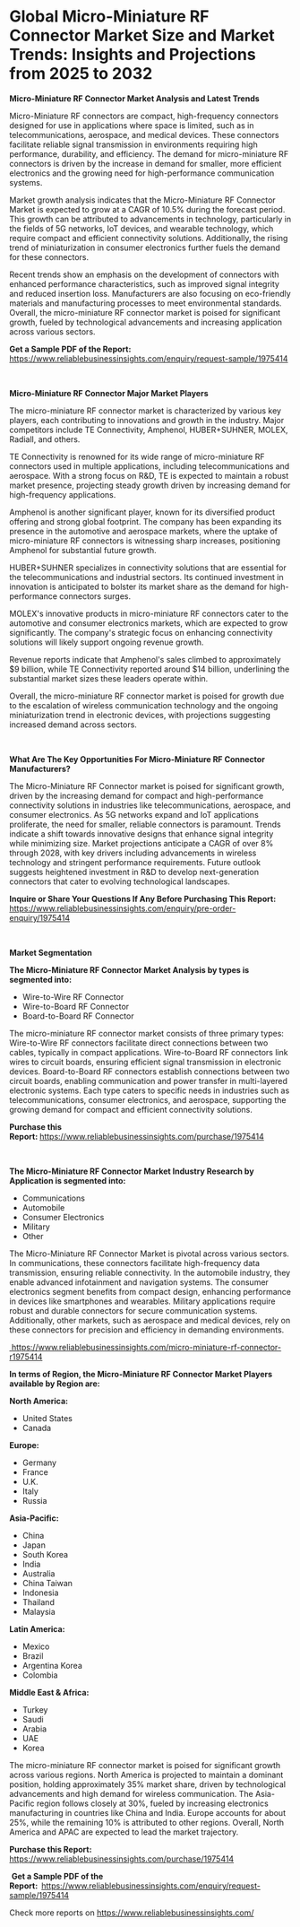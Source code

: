 <p><h1>Global Micro-Miniature RF Connector Market Size and Market Trends: Insights and Projections from 2025 to 2032</h1></p><p><strong>Micro-Miniature RF Connector Market Analysis and Latest Trends</strong></p>
<p><p>Micro-Miniature RF connectors are compact, high-frequency connectors designed for use in applications where space is limited, such as in telecommunications, aerospace, and medical devices. These connectors facilitate reliable signal transmission in environments requiring high performance, durability, and efficiency. The demand for micro-miniature RF connectors is driven by the increase in demand for smaller, more efficient electronics and the growing need for high-performance communication systems.</p><p>Market growth analysis indicates that the Micro-Miniature RF Connector Market is expected to grow at a CAGR of 10.5% during the forecast period. This growth can be attributed to advancements in technology, particularly in the fields of 5G networks, IoT devices, and wearable technology, which require compact and efficient connectivity solutions. Additionally, the rising trend of miniaturization in consumer electronics further fuels the demand for these connectors.</p><p>Recent trends show an emphasis on the development of connectors with enhanced performance characteristics, such as improved signal integrity and reduced insertion loss. Manufacturers are also focusing on eco-friendly materials and manufacturing processes to meet environmental standards. Overall, the micro-miniature RF connector market is poised for significant growth, fueled by technological advancements and increasing application across various sectors.</p></p>
<p><strong>Get a Sample PDF of the Report:&nbsp;</strong> <a href="https://www.reliablebusinessinsights.com/enquiry/request-sample/1975414?utm_campaign=2174&utm_medium=2&utm_source=Github&utm_content=ia&utm_term=13022025&utm_id=micro-miniature-rf-connector">https://www.reliablebusinessinsights.com/enquiry/request-sample/1975414</a></p>
<p>&nbsp;</p>
<p><strong>Micro-Miniature RF Connector Major Market Players</strong></p>
<p><p>The micro-miniature RF connector market is characterized by various key players, each contributing to innovations and growth in the industry. Major competitors include TE Connectivity, Amphenol, HUBER+SUHNER, MOLEX, Radiall, and others.</p><p>TE Connectivity is renowned for its wide range of micro-miniature RF connectors used in multiple applications, including telecommunications and aerospace. With a strong focus on R&D, TE is expected to maintain a robust market presence, projecting steady growth driven by increasing demand for high-frequency applications.</p><p>Amphenol is another significant player, known for its diversified product offering and strong global footprint. The company has been expanding its presence in the automotive and aerospace markets, where the uptake of micro-miniature RF connectors is witnessing sharp increases, positioning Amphenol for substantial future growth.</p><p>HUBER+SUHNER specializes in connectivity solutions that are essential for the telecommunications and industrial sectors. Its continued investment in innovation is anticipated to bolster its market share as the demand for high-performance connectors surges.</p><p>MOLEX's innovative products in micro-miniature RF connectors cater to the automotive and consumer electronics markets, which are expected to grow significantly. The company's strategic focus on enhancing connectivity solutions will likely support ongoing revenue growth.</p><p>Revenue reports indicate that Amphenol's sales climbed to approximately $9 billion, while TE Connectivity reported around $14 billion, underlining the substantial market sizes these leaders operate within.</p><p>Overall, the micro-miniature RF connector market is poised for growth due to the escalation of wireless communication technology and the ongoing miniaturization trend in electronic devices, with projections suggesting increased demand across sectors.</p></p>
<p>&nbsp;</p>
<p><strong>What Are The Key Opportunities For Micro-Miniature RF Connector Manufacturers?</strong></p>
<p><p>The Micro-Miniature RF Connector market is poised for significant growth, driven by the increasing demand for compact and high-performance connectivity solutions in industries like telecommunications, aerospace, and consumer electronics. As 5G networks expand and IoT applications proliferate, the need for smaller, reliable connectors is paramount. Trends indicate a shift towards innovative designs that enhance signal integrity while minimizing size. Market projections anticipate a CAGR of over 8% through 2028, with key drivers including advancements in wireless technology and stringent performance requirements. Future outlook suggests heightened investment in R&D to develop next-generation connectors that cater to evolving technological landscapes.</p></p>
<p><strong>Inquire or Share Your Questions If Any Before Purchasing This Report:</strong> <a href="https://www.reliablebusinessinsights.com/enquiry/pre-order-enquiry/1975414?utm_campaign=2174&utm_medium=2&utm_source=Github&utm_content=ia&utm_term=13022025&utm_id=micro-miniature-rf-connector">https://www.reliablebusinessinsights.com/enquiry/pre-order-enquiry/1975414</a></p>
<p>&nbsp;</p>
<p><strong>Market Segmentation</strong></p>
<p><strong>The Micro-Miniature RF Connector Market Analysis by types is segmented into:</strong></p>
<p><ul><li>Wire-to-Wire RF Connector</li><li>Wire-to-Board RF Connector</li><li>Board-to-Board RF Connector</li></ul></p>
<p><p>The micro-miniature RF connector market consists of three primary types: Wire-to-Wire RF connectors facilitate direct connections between two cables, typically in compact applications. Wire-to-Board RF connectors link wires to circuit boards, ensuring efficient signal transmission in electronic devices. Board-to-Board RF connectors establish connections between two circuit boards, enabling communication and power transfer in multi-layered electronic systems. Each type caters to specific needs in industries such as telecommunications, consumer electronics, and aerospace, supporting the growing demand for compact and efficient connectivity solutions.</p></p>
<p><strong>Purchase this Report:&nbsp;</strong><a href="https://www.reliablebusinessinsights.com/purchase/1975414?utm_campaign=2174&utm_medium=2&utm_source=Github&utm_content=ia&utm_term=13022025&utm_id=micro-miniature-rf-connector">https://www.reliablebusinessinsights.com/purchase/1975414</a></p>
<p>&nbsp;</p>
<p><strong>The Micro-Miniature RF Connector Market Industry Research by Application is segmented into:</strong></p>
<p><ul><li>Communications</li><li>Automobile</li><li>Consumer Electronics</li><li>Military</li><li>Other</li></ul></p>
<p><p>The Micro-Miniature RF Connector Market is pivotal across various sectors. In communications, these connectors facilitate high-frequency data transmission, ensuring reliable connectivity. In the automobile industry, they enable advanced infotainment and navigation systems. The consumer electronics segment benefits from compact design, enhancing performance in devices like smartphones and wearables. Military applications require robust and durable connectors for secure communication systems. Additionally, other markets, such as aerospace and medical devices, rely on these connectors for precision and efficiency in demanding environments.</p></p>
<p><a href="https://www.reliablebusinessinsights.com/micro-miniature-rf-connector-r1975414?utm_campaign=2174&utm_medium=2&utm_source=Github&utm_content=ia&utm_term=13022025&utm_id=micro-miniature-rf-connector">&nbsp;https://www.reliablebusinessinsights.com/micro-miniature-rf-connector-r1975414</a></p>
<p><strong>In terms of Region, the Micro-Miniature RF Connector Market Players available by Region are:</strong></p>
<p>
    <p> <strong> North America: </strong>
        <ul>
            <li>United States</li>
            <li>Canada</li>
        </ul>
        </p> 
    <p> <strong> Europe: </strong>
        <ul>
            <li>Germany</li>
            <li>France</li>
            <li>U.K.</li>
            <li>Italy</li>
            <li>Russia</li>
        </ul>
        </p> 
    <p> <strong> Asia-Pacific: </strong>
        <ul>
            <li>China</li>
            <li>Japan</li>
            <li>South Korea</li>
            <li>India</li>
            <li>Australia</li>
            <li>China Taiwan</li>
            <li>Indonesia</li>
            <li>Thailand</li>
            <li>Malaysia</li>
        </ul>
        </p> 
    <p> <strong> Latin America: </strong>
        <ul>
            <li>Mexico</li>
            <li>Brazil</li>
            <li>Argentina Korea</li>
            <li>Colombia</li>
        </ul>
        </p> 
    <p> <strong> Middle East & Africa: </strong>
        <ul>
            <li>Turkey</li>
            <li>Saudi</li>
            <li>Arabia</li>
            <li>UAE</li>
            <li>Korea</li>
        </ul>
    </p>
    </p>
<p><p>The micro-miniature RF connector market is poised for significant growth across various regions. North America is projected to maintain a dominant position, holding approximately 35% market share, driven by technological advancements and high demand for wireless communication. The Asia-Pacific region follows closely at 30%, fueled by increasing electronics manufacturing in countries like China and India. Europe accounts for about 25%, while the remaining 10% is attributed to other regions. Overall, North America and APAC are expected to lead the market trajectory.</p></p>
<p><strong>Purchase this Report: </strong><a href="https://www.reliablebusinessinsights.com/purchase/1975414?utm_campaign=2174&utm_medium=2&utm_source=Github&utm_content=ia&utm_term=13022025&utm_id=micro-miniature-rf-connector">https://www.reliablebusinessinsights.com/purchase/1975414</a></p>
<p>&nbsp;<strong>Get a Sample PDF of the Report:&nbsp;&nbsp;</strong><a href="https://www.reliablebusinessinsights.com/enquiry/request-sample/1975414?utm_campaign=2174&utm_medium=2&utm_source=Github&utm_content=ia&utm_term=13022025&utm_id=micro-miniature-rf-connector">https://www.reliablebusinessinsights.com/enquiry/request-sample/1975414</a></p>
<p><strong></strong></p>
<p>Check more reports on <a href="https://www.reliablebusinessinsights.com/?utm_campaign=2174&utm_medium=2&utm_source=Github&utm_content=ia&utm_term=13022025&utm_id=micro-miniature-rf-connector">https://www.reliablebusinessinsights.com/</a></p>
